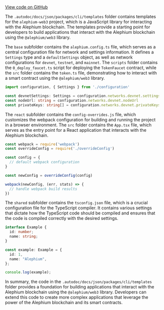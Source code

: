[View code on GitHub](https://github.com/alephium/alephium-web3/.autodoc/docs/json/packages/cli/templates)

The `.autodoc/docs/json/packages/cli/templates` folder contains templates for the `alephium-web3` project, which is a JavaScript library for interacting with the Alephium blockchain. The templates provide a starting point for developers to build applications that interact with the Alephium blockchain using the `@alephium/web3` library.

The `base` subfolder contains the `alephium.config.ts` file, which serves as a central configuration file for network and settings information. It defines a `Settings` type and a `defaultSettings` object, as well as network configurations for `devnet`, `testnet`, and `mainnet`. The `scripts` folder contains the `0_deploy_faucet.ts` script for deploying the `TokenFaucet` contract, while the `src` folder contains the `token.ts` file, demonstrating how to interact with a smart contract using the `@alephium/web3` library.

```typescript
import configuration, { Settings } from './configuration'

const devnetSettings: Settings = configuration.networks.devnet.settings
const nodeUrl: string = configuration.networks.devnet.nodeUrl
const privateKeys: string[] = configuration.networks.devnet.privateKeys
```

The `react` subfolder contains the `config-overrides.js` file, which customizes the webpack configuration for building and running the project in a browser environment. The `src` folder contains the `App.tsx` file, which serves as the entry point for a React application that interacts with the Alephium blockchain.

```javascript
const webpack = require('webpack')
const overrideConfig = require('./overrideConfig')

const config = {
  // default webpack configuration
}

const newConfig = overrideConfig(config)

webpack(newConfig, (err, stats) => {
  // handle webpack build results
})
```

The `shared` subfolder contains the `tsconfig.json` file, which is a crucial configuration file for the TypeScript compiler. It contains various settings that dictate how the TypeScript code should be compiled and ensures that the code is compiled correctly with the desired settings.

```typescript
interface Example {
  id: number;
  name: string;
}

const example: Example = {
  id: 1,
  name: "Alephium",
};

console.log(example);
```

In summary, the code in the `.autodoc/docs/json/packages/cli/templates` folder provides a foundation for building applications that interact with the Alephium blockchain using the `@alephium/web3` library. Developers can extend this code to create more complex applications that leverage the power of the Alephium blockchain and its smart contracts.
